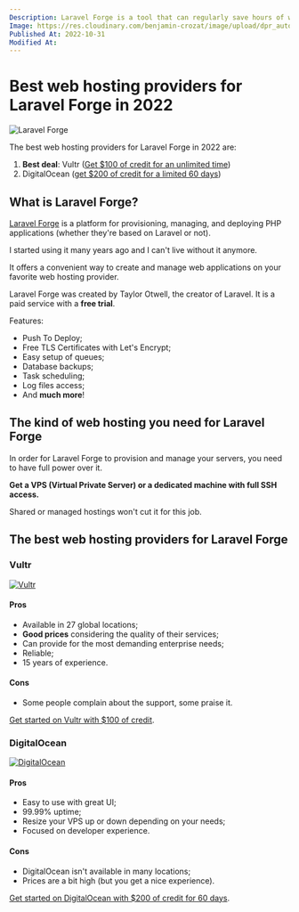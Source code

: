 ```yaml
---
Description: Laravel Forge is a tool that can regularly save hours of work. But before using it, you need to choose a web hosting provider. Here are the best ones.
Image: https://res.cloudinary.com/benjamin-crozat/image/upload/dpr_auto,f_auto,q_auto,w_auto/v1667250224/benjamincrozat.com/forge.laravel.com__1_a56gna.png
Published At: 2022-10-31
Modified At:
---
```


# Best web hosting providers for Laravel Forge in 2022

![Laravel Forge](https://res.cloudinary.com/benjamin-crozat/image/upload/dpr_auto,f_auto,q_auto,w_auto/v1667250224/benjamincrozat.com/forge.laravel.com__1_a56gna.png)

The best web hosting providers for Laravel Forge in 2022 are:

1. **Best deal**: Vultr ([Get $100 of credit for an unlimited time](https://www.vultr.com/?ref=9270910-8H))
2. DigitalOcean ([get $200 of credit for a limited 60 days](https://m.do.co/c/58bbdf89fc72))

## What is Laravel Forge?

[Laravel Forge](https://forge.laravel.com) is a platform for provisioning, managing, and deploying PHP applications (whether they're based on Laravel or not).

I started using it many years ago and I can't live without it anymore.

It offers a convenient way to create and manage web applications on your favorite web hosting provider.

Laravel Forge was created by Taylor Otwell, the creator of Laravel. It is a paid service with a **free trial**.

Features:
- Push To Deploy;
- Free TLS Certificates with Let's Encrypt;
- Easy setup of queues;
- Database backups;
- Task scheduling;
- Log files access;
- And **much more**!

## The kind of web hosting you need for Laravel Forge

In order for Laravel Forge to provision and manage your servers, you need to have full power over it.

**Get a VPS (Virtual Private Server) or a dedicated machine with full SSH access.** 

Shared or managed hostings won't cut it for this job.

## The best web hosting providers for Laravel Forge

### Vultr

[<img src="https://res.cloudinary.com/benjamin-crozat/image/upload/dpr_auto,f_auto,q_auto,w_auto/v1667249040/benjamincrozat.com/banner_800x418_pdttaw.png" alt="Vultr" />](https://res.cloudinary.com/benjamin-crozat/image/upload/dpr_auto,f_auto,q_auto,w_auto/v1667249040/benjamincrozat.com/banner_800x418_pdttaw.png)

#### Pros

- Available in 27 global locations;
- **Good prices** considering the quality of their services;
- Can provide for the most demanding enterprise needs;
- Reliable;
- 15 years of experience.

#### Cons

- Some people complain about the support, some praise it.

[Get started on Vultr with $100 of credit](https://www.vultr.com/?ref=9270910-8H).

### DigitalOcean

[<img src="https://res.cloudinary.com/benjamin-crozat/image/upload/dpr_auto,f_auto,q_auto,w_auto/v1667248891/benjamincrozat.com/DO_Logo_Horizontal_Blue_dcvz47.png" alt="DigitalOcean" />](https://m.do.co/c/58bbdf89fc72)

#### Pros

- Easy to use with great UI;
- 99.99% uptime;
- Resize your VPS up or down depending on your needs;
- Focused on developer experience.

#### Cons

- DigitalOcean isn't available in many locations;
- Prices are a bit high (but you get a nice experience).

[Get started on DigitalOcean with $200 of credit for 60 days](https://m.do.co/c/58bbdf89fc72).
